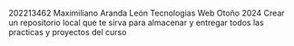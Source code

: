 202213462
Maximiliano Aranda León
Tecnologias Web
Otoño 2024
Crear un repositorio local que te sirva para almacenar y entregar todos las practicas y proyectos del curso
